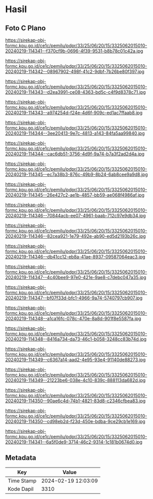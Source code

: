 # Hasil

## Foto C Plano

https://sirekap-obj-formc.kpu.go.id/ce1c/pemilu/pdpr/33/25/06/20/15/3325062015010-20240219-114341--f370cf9b-0696-4f39-9531-b8b78c01c42a.jpg

https://sirekap-obj-formc.kpu.go.id/ce1c/pemilu/pdpr/33/25/06/20/15/3325062015010-20240219-114342--08967902-498f-41c2-9dbf-7b26be80f397.jpg

https://sirekap-obj-formc.kpu.go.id/ce1c/pemilu/pdpr/33/25/06/20/15/3325062015010-20240219-114343--d2ea3991-ce08-4363-bd5c-c4f9d8378c71.jpg

https://sirekap-obj-formc.kpu.go.id/ce1c/pemilu/pdpr/33/25/06/20/15/3325062015010-20240219-114343--a974254d-f24e-4d6f-909c-ed1ac7ffaab8.jpg

https://sirekap-obj-formc.kpu.go.id/ce1c/pemilu/pdpr/33/25/06/20/15/3325062015010-20240219-114344--3ee20413-9e7c-4813-a143-84fa5aa99840.jpg

https://sirekap-obj-formc.kpu.go.id/ce1c/pemilu/pdpr/33/25/06/20/15/3325062015010-20240219-114344--cac6db51-3756-4d9f-9a74-b7a3f2ad2d4a.jpg

https://sirekap-obj-formc.kpu.go.id/ce1c/pemilu/pdpr/33/25/06/20/15/3325062015010-20240219-114345--ec7a38b3-876c-49b9-8b24-6ab8cee9a9d8.jpg

https://sirekap-obj-formc.kpu.go.id/ce1c/pemilu/pdpr/33/25/06/20/15/3325062015010-20240219-114345--26e427c2-ae1b-4857-bb59-ae068f4986af.jpg

https://sirekap-obj-formc.kpu.go.id/ce1c/pemilu/pdpr/33/25/06/20/15/3325062015010-20240219-114346--70844acb-ee07-4961-baab-712c97e9db34.jpg

https://sirekap-obj-formc.kpu.go.id/ce1c/pemilu/pdpr/33/25/06/20/15/3325062015010-20240219-114346--82cea921-1e79-492e-ab90-ed5d2193b26c.jpg

https://sirekap-obj-formc.kpu.go.id/ce1c/pemilu/pdpr/33/25/06/20/15/3325062015010-20240219-114346--db41cc12-eb8a-41ae-8937-09587064eac3.jpg

https://sirekap-obj-formc.kpu.go.id/ce1c/pemilu/pdpr/33/25/06/20/15/3325062015010-20240219-114347--4c40bee9-97e0-421e-9ae8-c7debc047a35.jpg

https://sirekap-obj-formc.kpu.go.id/ce1c/pemilu/pdpr/33/25/06/20/15/3325062015010-20240219-114347--bf07f33d-bfc1-4966-9a74-5740797cb907.jpg

https://sirekap-obj-formc.kpu.go.id/ce1c/pemilu/pdpr/33/25/06/20/15/3325062015010-20240219-114348--a1ca16fc-078c-470e-8a8d-901f8e5587fa.jpg

https://sirekap-obj-formc.kpu.go.id/ce1c/pemilu/pdpr/33/25/06/20/15/3325062015010-20240219-114348--8416a734-da73-46c1-b058-3248cc83b74d.jpg

https://sirekap-obj-formc.kpu.go.id/ce1c/pemilu/pdpr/33/25/06/20/15/3325062015010-20240219-114349--c6367a14-aad2-4e95-93e4-91140de88273.jpg

https://sirekap-obj-formc.kpu.go.id/ce1c/pemilu/pdpr/33/25/06/20/15/3325062015010-20240219-114349--21223be6-038e-4c10-839c-888113da682d.jpg

https://sirekap-obj-formc.kpu.go.id/ce1c/pemilu/pdpr/33/25/06/20/15/3325062015010-20240219-114350--90ae6c4d-74b1-4821-83d8-c2346cfbea83.jpg

https://sirekap-obj-formc.kpu.go.id/ce1c/pemilu/pdpr/33/25/06/20/15/3325062015010-20240219-114350--cd98eb2d-f23d-450e-bdba-9ce29cb1e169.jpg

https://sirekap-obj-formc.kpu.go.id/ce1c/pemilu/pdpr/33/25/06/20/15/3325062015010-20240219-114341--6a5f0de9-3714-46c2-9314-1c181b0674d0.jpg


## Metadata

| Key        | Value               |
| ---------- | ------------------- |
| Time Stamp | 2024-02-19 12:03:09 |
| Kode Dapil | 3310                |



